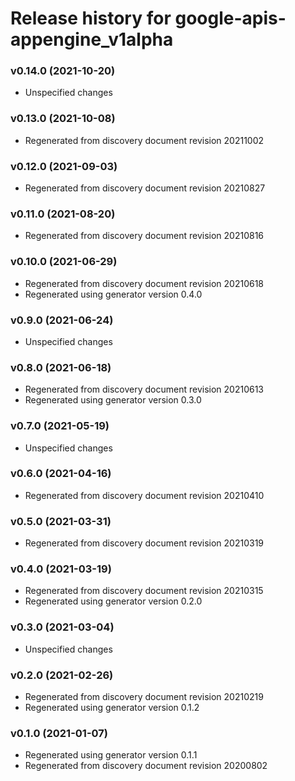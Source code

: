 # Release history for google-apis-appengine_v1alpha

### v0.14.0 (2021-10-20)

* Unspecified changes

### v0.13.0 (2021-10-08)

* Regenerated from discovery document revision 20211002

### v0.12.0 (2021-09-03)

* Regenerated from discovery document revision 20210827

### v0.11.0 (2021-08-20)

* Regenerated from discovery document revision 20210816

### v0.10.0 (2021-06-29)

* Regenerated from discovery document revision 20210618
* Regenerated using generator version 0.4.0

### v0.9.0 (2021-06-24)

* Unspecified changes

### v0.8.0 (2021-06-18)

* Regenerated from discovery document revision 20210613
* Regenerated using generator version 0.3.0

### v0.7.0 (2021-05-19)

* Unspecified changes

### v0.6.0 (2021-04-16)

* Regenerated from discovery document revision 20210410

### v0.5.0 (2021-03-31)

* Regenerated from discovery document revision 20210319

### v0.4.0 (2021-03-19)

* Regenerated from discovery document revision 20210315
* Regenerated using generator version 0.2.0

### v0.3.0 (2021-03-04)

* Unspecified changes

### v0.2.0 (2021-02-26)

* Regenerated from discovery document revision 20210219
* Regenerated using generator version 0.1.2

### v0.1.0 (2021-01-07)

* Regenerated using generator version 0.1.1
* Regenerated from discovery document revision 20200802

